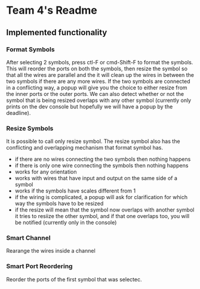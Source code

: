 # Team 4's Readme

## Implemented functionality

### Format Symbols

After selecting 2 symbols, press ctl-F or cmd-Shift-F to format the symbols. This will reorder the ports on both the symbols, then resize the symbol so that all the wires are parallel and the it will clean up the wires in between the two symbols if there are any more wires. If the two symbols are connected in a conflicting way, a popup will give you the choice to either resize from the inner ports or the outer ports. We can also detect whether or not the symbol that is being resized overlaps with any other symbol (currently only prints on the dev console but hopefully we will have a popup by the deadline). 

### Resize Symbols

It is possible to call only resize symbol. The resize symbol also has the conflicting and overlapping mechanism that format symbol has.
* if there are no wires connecting the two symbols then nothing happens
* if there is only one wire connecting the symbols then nothing happens
* works for any orientation
* works with wires that have input and output on the same side of a symbol
* works if the symbols have scales different from 1
* if the wiring is complicated, a popup will ask for clarification for which way the symbols have to be resized
* if the resize will mean that the symbol now overlaps with another symbol it tries to resiize the other symbol, and if that one overlaps too, you will be notified (currently only in the console)

### Smart Channel

Rearange the wires inside a channel


### Smart Port Reordering

Reorder the ports of the first symbol that was selectec.